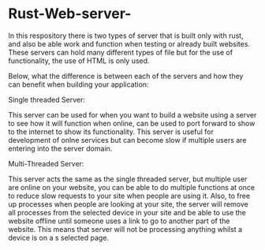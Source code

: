 # Rust-Web-server-

In this respository there is two types of server that is built only with rust, and also be able work and function when testing or already built websites. 
These servers can hold many different types of file but for the use of functionality, the use of HTML is only used.

Below, what the difference is between each of the servers and how they can benefit when building your application:

Single threaded Server:

This server can be used for when you want to build a website using a server to see how it will function when online, can be used to port forward to show to the internet
to show its functionality. This server is useful for development of onlne services but can become slow if multiple users are entering into the server domain.

Multi-Threaded Server:

This server acts the same as the single threaded server, but multiple user are online on your website, you can be able to do multiple functions at once to reduce slow requests to
your site when people are using it. Also, to free up processes when people are looking at your site, the server will remove all processes from the selected device in your site and 
be able to use the website offline until someone uses a link to go to another part of the website. This means that server will not be processing anything whilst a device is on a s
selected page.
